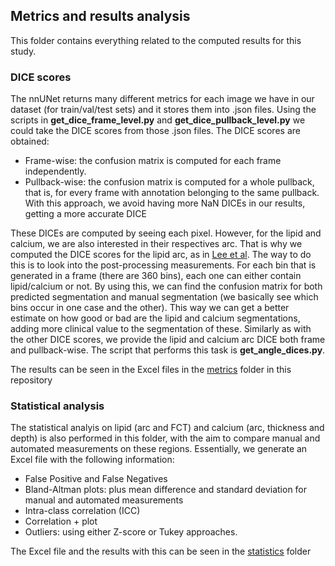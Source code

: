 ## Metrics and results analysis

This folder contains everything related to the computed results for this study. 

### DICE scores

The nnUNet returns many different metrics for each image we have in our dataset (for train/val/test sets) and it stores them into .json files. Using the scripts in **get_dice_frame_level.py** and **get_dice_pullback_level.py** we could take the DICE scores from those .json files. The DICE scores are obtained:

 - Frame-wise: the confusion matrix is computed for each frame independently.
 - Pullback-wise: the confusion matrix is computed for a whole pullback, that is, for every frame with annotation belonging to the same pullback. With this approach, we avoid having more NaN DICEs in our results, getting a more accurate DICE

 These DICEs are computed by seeing each pixel. However, for the lipid and calcium, we are also interested in their respectives arc. That is why we computed the DICE scores for the lipid arc, as in [Lee et al](https://www.nature.com/articles/s41598-022-24884-1). The way to do this is to look into the post-processing measurements. For each bin that is generated in a frame (there are 360 bins), each one can either contain lipid/calcium or not. By using this, we can find the confusion matrix for both predicted segmentation and manual segmentation (we basically see which bins occur in one case and the other). This way we can get a better estimate on how good or bad are the lipid and calcium segmentations, adding more clinical value to the segmentation of these. Similarly as with the other DICE scores, we provide the lipid and calcium arc DICE both frame and pullback-wise. The script that performs this task is **get_angle_dices.py**.

 The results can be seen in the Excel files in the [metrics](info-files) folder in this repository


### Statistical analysis

The statistical analyis on lipid (arc and FCT) and calcium (arc, thickness and depth) is also performed in this folder, with the aim to compare manual and automated measurements on these regions. Essentially, we generate an Excel file with the following information:

 - False Positive and False Negatives
 - Bland-Altman plots: plus mean difference and standard deviation for manual and automated measurements
 - Intra-class correlation (ICC)
 - Correlation + plot
 - Outliers: using either Z-score or Tukey approaches.

 The Excel file and the results with this can be seen in the [statistics](info-files/statistics) folder





 